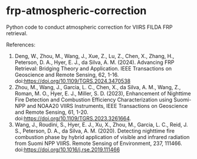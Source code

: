 # frp-atmospheric-correction
Python code to conduct atmospheric correction for VIIRS FILDA FRP retrieval.

References:
1. Deng, W., Zhou, M., Wang, J., Xue, Z., Lu, Z., Chen, X., Zhang, H., Peterson, D. A., Hyer, E. J., da Silva, A. M. (2024). Advancing FRP Retrieval: Bridging Theory and Application. IEEE Transactions on Geoscience and Remote Sensing, 62, 1-16. doi:https://doi.org/10.1109/TGRS.2024.3470538 
2. Zhou, M., Wang, J., Garcia, L. C., Chen, X., da Silva, A. M., Wang, Z., Roman, M. O., Hyer, E. J., Miller, S. D. (2023), Enhancement of Nighttime Fire Detection and Combustion Efficiency Characterization using Suomi-NPP and NOAA20 VIIRS Instruments, IEEE Transactions on Geoscience and Remote Sensing, 61, 1-20. doi:https://doi.org/10.1109/TGRS.2023.3261664.
3. Wang, J., Roudini, S., Hyer, E. J., Xu, X., Zhou, M., Garcia, L. C., Reid, J. S., Peterson, D. A., da Silva, A. M. (2020). Detecting nighttime fire combustion phase by hybrid application of visible and infrared radiation from Suomi NPP VIIRS. Remote Sensing of Environment, 237, 111466. doi:https://doi.org/10.1016/j.rse.2019.111466
